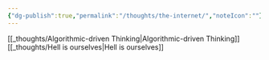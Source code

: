```yaml
---
{"dg-publish":true,"permalink":"/thoughts/the-internet/","noteIcon":""}
---
```


[[_thoughts/Algorithmic-driven Thinking\|Algorithmic-driven Thinking]]
[[_thoughts/Hell is ourselves\|Hell is ourselves]]
